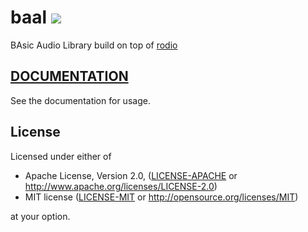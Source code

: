# baal [![](http://meritbadge.herokuapp.com/baal)](https://crates.io/crates/baal)

BAsic Audio Library build on top of [rodio](https://crates.io/crates/rodio)

## [DOCUMENTATION](https://docs.rs/crate/baal/0.4.2)

See the documentation for usage.

## License

Licensed under either of

* Apache License, Version 2.0, ([LICENSE-APACHE](LICENSE-APACHE) or http://www.apache.org/licenses/LICENSE-2.0)
* MIT license ([LICENSE-MIT](LICENSE-MIT) or http://opensource.org/licenses/MIT)

at your option.
